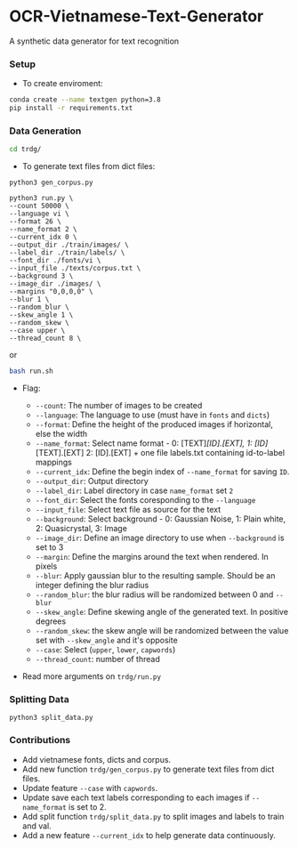 # OCR-Vietnamese-Text-Generator

A synthetic data generator for text recognition


### Setup

- To create enviroment: 
```bash
conda create --name textgen python=3.8
pip install -r requirements.txt
```

### Data Generation

```bash
cd trdg/
```

- To generate text files from dict files:

```
python3 gen_corpus.py
```

```
python3 run.py \
--count 50000 \
--language vi \
--format 26 \
--name_format 2 \
--current_idx 0 \
--output_dir ./train/images/ \
--label_dir ./train/labels/ \
--font_dir ./fonts/vi \
--input_file ./texts/corpus.txt \
--background 3 \
--image_dir ./images/ \
--margins "0,0,0,0" \
--blur 1 \
--random_blur \
--skew_angle 1 \
--random_skew \
--case upper \
--thread_count 8 \
```

or 
```bash 
bash run.sh
```

- Flag:
    - `--count`: The number of images to be created
    - `--language`: The language to use (must have in `fonts` and `dicts`)
    - `--format`: Define the height of the produced images if horizontal, else the width
    - `--name_format`: Select name format - 0: [TEXT]_[ID].[EXT], 1: [ID]_[TEXT].[EXT] 2: [ID].[EXT] + one file labels.txt containing id-to-label mappings
    - `--current_idx`: Define the begin index of `--name_format` for saving `ID`.
    - `--output_dir`: Output directory
    - `--label_dir`: Label directory in case `name_format` set `2`
    - `--font_dir`: Select the fonts coresponding to the `--language`
    - `--input_file`: Select text file as source for the text
    - `--background`: Select background - 0: Gaussian Noise, 1: Plain white, 2: Quasicrystal, 3: Image
    - `--image_dir`: Define an image directory to use when `--background` is set to 3
    - `--margin`: Define the margins around the text when rendered. In pixels
    - `--blur`: Apply gaussian blur to the resulting sample. Should be an integer defining the blur radius
    - `--random_blur`: the blur radius will be randomized between 0 and `--blur`
    - `--skew_angle`: Define skewing angle of the generated text. In positive degrees
    - `--random_skew`: the skew angle will be randomized between the value set with `--skew_angle` and it's opposite
    - `--case`: Select (`upper`, `lower`, `capwords`)
    - `--thread_count`: number of thread

- Read more arguments on `trdg/run.py`


### Splitting Data

```
python3 split_data.py
```

### Contributions

- Add vietnamese fonts, dicts and corpus.
- Add new function `trdg/gen_corpus.py` to generate text files from dict files.
- Update feature `--case` with `capwords`.
- Update save each text labels corresponding to each images if `--name_format` is set to 2.
- Add split function `trdg/split_data.py` to split images and labels to train and val.
- Add a new feature `--current_idx` to help generate data continuously.
